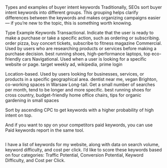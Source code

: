 Types and examples of buyer intent keywords
Traditionally, SEOs sort buyer intent keywords into different groups. This grouping helps clarify differences between the keywords and makes organizing campaigns easier — if you’re new to the topic, this is something worth knowing.

Type	Example Keywords
Transactional. Indicate that the user is ready to make a purchase or take a specific action, such as ordering or subscribing.	order pizza, buy concert tickets, subscribe to fitness magazine
Commercial. Used by users who are researching products or services before making a purchase decision.	best running shoes, high-performance laptops, top eco-friendly cars
Navigational. Used when a user is looking for a specific website or page.	target weekly ad, wikipedia, prime login

Location-based. Used by users looking for businesses, services, or products in a specific geographical area. 	dentist near me, vegan Brighton, co-working spaces in Warsaw
Long-tail. Get a small number of searches per month, tend to be longer and more specific. 	best running shoes for cross country, budget-friendly home office chairs, tips for organic gardening in small spaces



Sort by ascending CPC to get keywords with a higher probability of high intent on top.

And if you want to spy on your competitors paid keywords, you can use Paid keywords report in the same tool.

## 

I have a list of keywords for my website, along with data on search volume, keyword difficulty, and cost per click. I’d like to score these keywords based on four categories: Traffic Potential, Conversion Potential, Keyword Difficulty, and Cost per Click.

